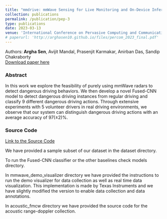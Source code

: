 ```yaml
---
title: "mmdrive: mmWave Sensing for Live Monitoring and On-Device Inference of Dangerous Driving"
collection: publications
permalink: /publication/pep-3
type: publications
date: 2023-03-13
venue: 'International Conference on Pervasive Computing and Communications (PerCom 2023)'
# paperurl: 'http://arghasen10.github.io/files/percom_2023_final.pdf'
---
```


Authors: <b>Argha Sen</b>, Avijit Mandal, Prasenjit Karmakar, Anirban Das, Sandip Chakraborty<br>
[Download paper here](http://arghasen10.github.io/files/percom_2023_final.pdf)

### Abstract
In this work we explore the feasibility of purely using mmWave radars to detect dangerous driving behaviors. We then develop a novel Fused-CNN model to detect dangerous driving instances from regular driving and classify 9 different dangerous driving actions. Through extensive experiments with 5 volunteer drivers in real driving environments, we observe that our system can distinguish dangerous driving actions with an average accuracy of 97(±2)%.

### Source Code
[Link to the Source Code](https://github.com/arghasen10/mmdrive.git)

We have provided a sample subset of our dataset in the dataset directory.

To run the Fused-CNN classifier or the other baselines check models directory.

In mmwave_demo_visualizer directory we have provided the instructions to run the demo visualizer for data collection as well as real time data visualization. This implementation is made by Texas Instruments and we have slightly modified the version to enable data collection and data annotations.

In acoustic_fmcw directory we have provided the source code for the acoustic range-doppler collection.